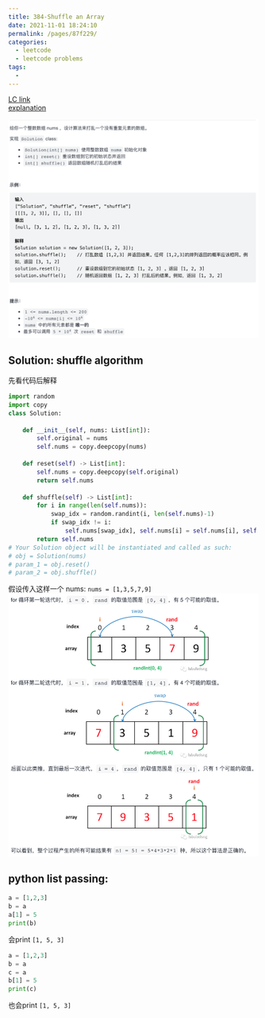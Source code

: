 ```yaml
---
title: 384-Shuffle an Array
date: 2021-11-01 18:24:10
permalink: /pages/87f229/
categories:
  - leetcode
  - leetcode problems
tags:
  - 
---
```

[LC link](https://leetcode-cn.com/problems/shuffle-an-array/)   
[explanation](https://leetcode-cn.com/problems/shuffle-an-array/solution/xi-pai-suan-fa-shen-du-xiang-jie-by-labuladong/)

![](https://raw.githubusercontent.com/emmableu/image/master/384-0.png)

## Solution: shuffle algorithm
先看代码后解释
```python
import random
import copy
class Solution:

    def __init__(self, nums: List[int]):
        self.original = nums
        self.nums = copy.deepcopy(nums)

    def reset(self) -> List[int]:
        self.nums = copy.deepcopy(self.original)
        return self.nums

    def shuffle(self) -> List[int]:
        for i in range(len(self.nums)):
            swap_idx = random.randint(i, len(self.nums)-1)
            if swap_idx != i:
                self.nums[swap_idx], self.nums[i] = self.nums[i], self.nums[swap_idx]
        return self.nums
# Your Solution object will be instantiated and called as such:
# obj = Solution(nums)
# param_1 = obj.reset()
# param_2 = obj.shuffle()
```
假设传入这样一个 nums:
`nums = [1,3,5,7,9]`
![](https://raw.githubusercontent.com/emmableu/image/master/384-1.png)

## python list passing:
```python
a = [1,2,3]
b = a
a[1] = 5
print(b)
```
会print `[1, 5, 3]`

```python
a = [1,2,3]
b = a
c = a
b[1] = 5
print(c)
```
也会print `[1, 5, 3]`


